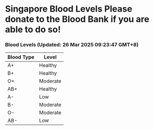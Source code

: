 Singapore Blood Levels
 Please donate to the Blood Bank if you are able to do so!
================================================================================================================================

### Blood Levels (Updated: 26 Mar 2025 09:23:47 GMT+8)
| Blood Type | Level     |
|------------|-----------|
| A+     | Healthy |
| B+     | Healthy |
| O+     | Moderate |
| AB+     | Healthy |
| A-     | Low |
| B-     | Moderate |
| O-     | Moderate |
| AB-     | Low |
